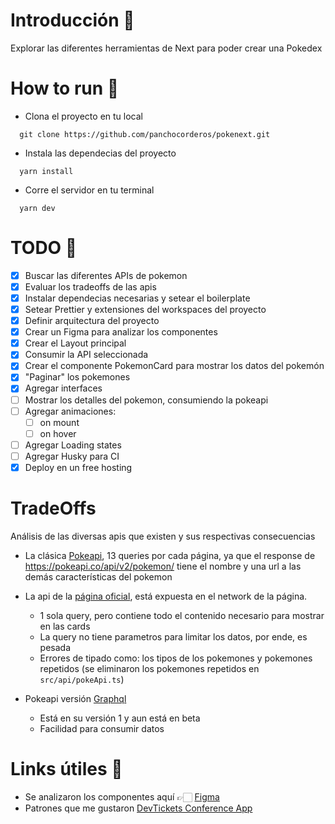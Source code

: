 # Introducción 📄

Explorar las diferentes herramientas de Next para poder crear una Pokedex

# How to run 🚀

- Clona el proyecto en tu local

```
  git clone https://github.com/panchocorderos/pokenext.git
```

- Instala las dependecias del proyecto

```
  yarn install
```

- Corre el servidor en tu terminal

```
  yarn dev
```

# TODO 📝

- [x] Buscar las diferentes APIs de pokemon
- [x] Evaluar los tradeoffs de las apis
- [x] Instalar dependecias necesarias y setear el boilerplate
- [x] Setear Prettier y extensiones del workspaces del proyecto
- [x] Definir arquitectura del proyecto
- [x] Crear un Figma para analizar los componentes
- [x] Crear el Layout principal
- [x] Consumir la API seleccionada
- [x] Crear el componente PokemonCard para mostrar los datos del pokemón
- [x] "Paginar" los pokemones
- [x] Agregar interfaces
- [ ] Mostrar los detalles del pokemon, consumiendo la pokeapi
- [ ] Agregar animaciones:
  - [ ] on mount
  - [ ] on hover
- [ ] Agregar Loading states
- [ ] Agregar Husky para CI
- [x] Deploy en un free hosting

# TradeOffs

Análisis de las diversas apis que existen y sus respectivas consecuencias

- La clásica [Pokeapi](https://pokeapi.co/), 13 queries por cada página, ya que el response de https://pokeapi.co/api/v2/pokemon/ tiene el nombre y una url a las demás características del pokemon

- La api de la [página oficial](https://www.pokemon.com/us/api/pokedex/kalos), está expuesta en el network de la página.
  - 1 sola query, pero contiene todo el contenido necesario para mostrar en las cards
  - La query no tiene parametros para limitar los datos, por ende, es pesada
  - Errores de tipado como: los tipos de los pokemones y pokemones repetidos (se eliminaron los pokemones repetidos en `src/api/pokeApi.ts`)
- Pokeapi versión [Graphql](https://beta.pokeapi.co/graphql/console/)
  - Está en su versión 1 y aun está en beta
  - Facilidad para consumir datos

# Links útiles 🤩

- Se analizaron los componentes aquí 👉🏻 [Figma](https://www.figma.com/file/XKA15sfQTXdVmZqoPVnpiv/Pokedex?node-id=0%3A1)
- Patrones que me gustaron [DevTickets Conference App](https://github.com/dev-tickets/devtickets)
